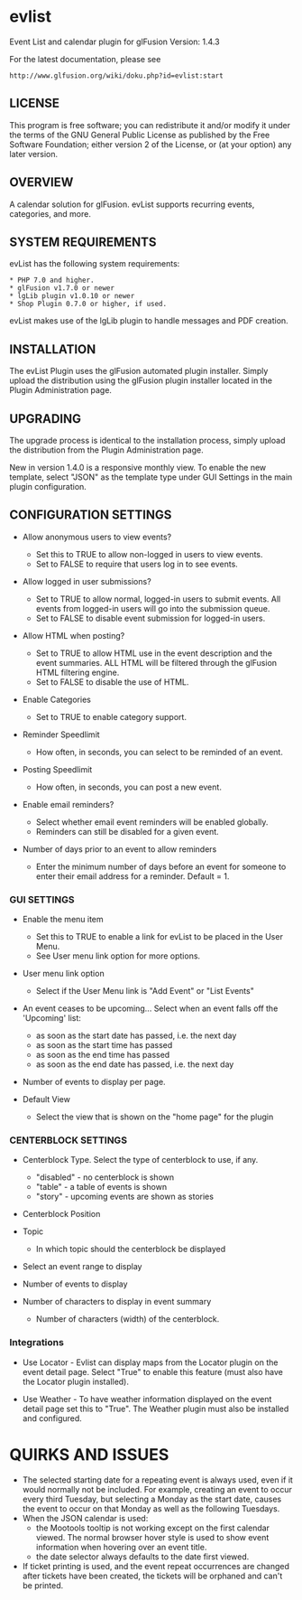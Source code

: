 # evlist
Event List and calendar plugin for glFusion
Version: 1.4.3

For the latest documentation, please see

    http://www.glfusion.org/wiki/doku.php?id=evlist:start

## LICENSE
This program is free software; you can redistribute it and/or modify it under
the terms of the GNU General Public License as published by the Free Software
Foundation; either version 2 of the License, or (at your option) any later
version.

## OVERVIEW
A calendar solution for glFusion. evList supports recurring events, 
categories, and more.

## SYSTEM REQUIREMENTS
evList has the following system requirements:

    * PHP 7.0 and higher.
    * glFusion v1.7.0 or newer
    * lgLib plugin v1.0.10 or newer
    * Shop Plugin 0.7.0 or higher, if used.

evList makes use of the lgLib plugin to handle messages and PDF creation.

## INSTALLATION
The evList  Plugin uses the glFusion automated plugin installer.
Simply upload the distribution using the glFusion plugin installer located in
the Plugin Administration page.

## UPGRADING
The upgrade process is identical to the installation process, simply upload
the distribution from the Plugin Administration page.

New in version 1.4.0 is a responsive monthly view. To enable the new template,
select "JSON" as the template type under GUI Settings in the main plugin
configuration.

## CONFIGURATION SETTINGS
* Allow anonymous users to view events?
  * Set this to TRUE to allow non-logged in users to view events.
  * Set to FALSE to require that users log in to see events.

* Allow logged in user submissions?
  * Set to TRUE to allow normal, logged-in users to submit events. All events
from logged-in users will go into the submission queue.
  * Set to FALSE to disable event submission for logged-in users.

* Allow HTML when posting?
  * Set to TRUE to allow HTML use in the event description and the event
    summaries. ALL HTML will be filtered through the glFusion HTML filtering
    engine.
  * Set to FALSE to disable the use of HTML.

* Enable Categories
  * Set to TRUE to enable category support.

* Reminder Speedlimit
  * How often, in seconds, you can select to be reminded of an event.

* Posting Speedlimit
  * How often, in seconds, you can post a new event.

* Enable email reminders?
  * Select whether email event reminders will be enabled globally.
  * Reminders can still be disabled for a given event.

* Number of days prior to an event to allow reminders
  * Enter the minimum number of days before an event for someone to
enter their email address for a reminder. Default = 1.

### GUI SETTINGS

* Enable the menu item
  * Set this to TRUE to enable a link for evList to be placed in the User Menu.
  * See User menu link option for more options.

* User menu link option
  * Select if the User Menu link is "Add Event" or "List Events"

* An event ceases to be upcoming... Select when an event falls off the 'Upcoming' list:
  * as soon as the start date has passed, i.e. the next day
  * as soon as the start time has passed
  * as soon as the end time has passed
  * as soon as the end date has passed, i.e. the next day

* Number of events to display per page.

* Default View
  * Select the view that is shown on the "home page" for the plugin

### CENTERBLOCK SETTINGS
* Centerblock Type. Select the type of centerblock to use, if any.
  * "disabled" - no centerblock is shown
  * "table" - a table of events is shown
  * "story" - upcoming events are shown as stories

* Centerblock Position

* Topic
  * In which topic should the centerblock be displayed

* Select an event range to display

* Number of events to display

* Number of characters to display in event summary
  * Number of characters (width) of the centerblock.

### Integrations
* Use Locator - Evlist can display maps from the Locator plugin on the event
detail page. Select "True" to enable this feature (must also have the Locator
plugin installed).

* Use Weather - To have weather information displayed on the event detail page
set this to "True". The Weather plugin must also be installed and configured.

# QUIRKS AND ISSUES
* The selected starting date for a repeating event is always used, even if it
would normally not be included.  For example, creating an event to occur
every third Tuesday, but selecting a Monday as the start date, causes the
event to occur on that Monday as well as the following Tuesdays.
* When the JSON calendar is used:
  * the Mootools tooltip is not working except on the first calendar viewed. The normal browser hover style is used to show event information when hovering over an event title.
  * the date selector always defaults to the date first viewed.
* If ticket printing is used, and the event repeat occurrences are changed after
tickets have been created, the tickets will be orphaned and can't be printed.
